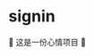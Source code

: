 # signin

🤣 这是一份心情项目 🤣

<!--
😁😂😃😄😆😅😉😊😋👍
👐🤣 
👐

😉😉😉😉

Co-authored-by: biaov <biaov@qq.com>
Co-authored-by: biaov2017 <biao2017@qq.com>

git checkout -b feature/mood07

-->
